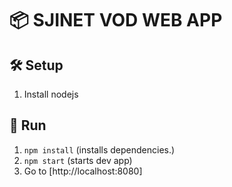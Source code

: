 # 📦 SJINET VOD WEB APP

## 🛠 Setup

1. Install nodejs

## 👟 Run
1. `npm install` (installs dependencies.)
1. `npm start` (starts dev app)
1. Go to [http://localhost:8080]


